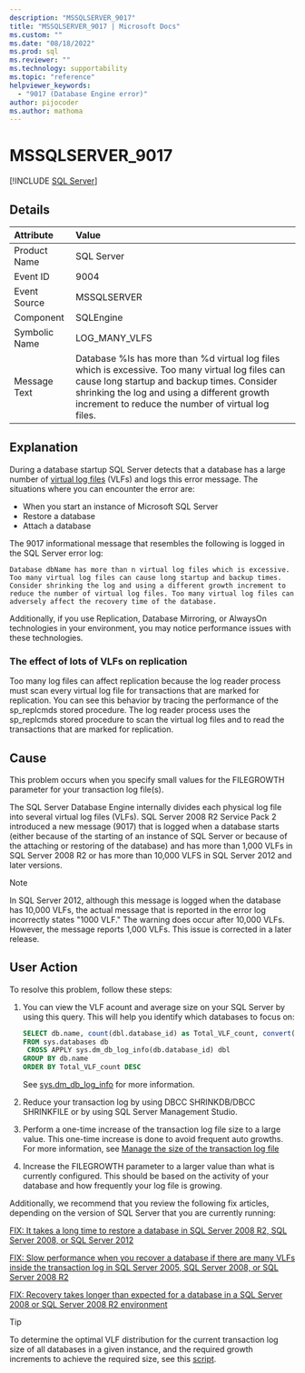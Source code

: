 ```yaml
---
description: "MSSQLSERVER_9017"
title: "MSSQLSERVER_9017 | Microsoft Docs"
ms.custom: ""
ms.date: "08/18/2022"
ms.prod: sql
ms.reviewer: ""
ms.technology: supportability
ms.topic: "reference"
helpviewer_keywords: 
  - "9017 (Database Engine error)"
author: pijocoder
ms.author: mathoma
---
```

# MSSQLSERVER_9017
 [!INCLUDE [SQL Server](../../includes/applies-to-version/sqlserver.md)]
  
## Details  
  
| Attribute | Value |  
| :-------- | :---- |  
|Product Name|SQL Server|  
|Event ID|9004|  
|Event Source|MSSQLSERVER|  
|Component|SQLEngine|  
|Symbolic Name|LOG_MANY_VLFS|  
|Message Text|Database %ls has more than %d virtual log files which is excessive. Too many virtual log files can cause long startup and backup times. Consider shrinking the log and using a different growth increment to reduce the number of virtual log files.|  
  
## Explanation  
During a database startup SQL Server detects that a database has a large number of [virtual log files](/sql/relational-databases/sql-server-transaction-log-architecture-and-management-guide#virtual-log-files-vlfs) (VLFs) and logs this error message. The situations where you can encounter the error are: 
- When you start an instance of Microsoft SQL Server 
- Restore a database 
- Attach a database

The 9017 informational message that resembles the following is logged in the SQL Server error log:


`Database dbName has more than n virtual log files which is excessive. Too many virtual log files can cause long startup and backup times. Consider shrinking the log and using a different growth increment to reduce the number of virtual log files. Too many virtual log files can adversely affect the recovery time of the database.`

Additionally, if you use Replication, Database Mirroring, or AlwaysOn technologies in your environment, you may notice performance issues with these technologies.


### The effect of lots of VLFs on replication
Too many log files can affect replication because the log reader process must scan every virtual log file for transactions that are marked for replication. You can see this behavior by tracing the performance of the sp_replcmds stored procedure. The log reader process uses the sp_replcmds stored procedure to scan the virtual log files and to read the transactions that are marked for replication. 



## Cause
This problem occurs when you specify small values for the FILEGROWTH parameter for your transaction log file(s).

The SQL Server Database Engine internally divides each physical log file into several virtual log files (VLFs). SQL Server 2008 R2 Service Pack 2 introduced a new message (9017) that is logged when a database starts (either because of the starting of an instance of SQL Server or because of the attaching or restoring of the database) and has more than 1,000 VLFs in SQL Server 2008 R2 or has more than 10,000 VLFS in SQL Server 2012 and later versions.

>[!NOTE] 
>In SQL Server 2012, although this message is logged when the database has 10,000 VLFs, the actual message that is reported in the error log incorrectly states "1000 VLF." The warning does occur after 10,000 VLFs. However, the message reports 1,000 VLFs. This issue is corrected in a later release.




## User Action  
To resolve this problem, follow these steps:

1. You can view the VLF acount and average size on your SQL Server by using this query. This will help you identify which databases to focus on:

   ```sql
   SELECT db.name, count(dbl.database_id) as Total_VLF_count, convert(decimal (10,2), avg(dbl.vlf_size_mb)) as Avg_VLF_Size_MB
   FROM sys.databases db
    CROSS APPLY sys.dm_db_log_info(db.database_id) dbl
   GROUP BY db.name
   ORDER BY Total_VLF_count DESC
   ```

   See [sys.dm_db_log_info](/sql/relational-databases/system-dynamic-management-views/sys-dm-db-log-info-transact-sql) for more information.


1. Reduce your transaction log by using DBCC SHRINKDB/DBCC SHRINKFILE or by using SQL Server Management Studio.

1. Perform a one-time increase of the transaction log file size to a large value. This one-time increase is done to avoid frequent auto growths. For more information, see [Manage the size of the transaction log file](/sql/relational-databases/logs/manage-the-size-of-the-transaction-log-file#AddOrEnlarge) 

1. Increase the FILEGROWTH parameter to a larger value than what is currently configured. This should be based on the activity of your database and how frequently your log file is growing.




Additionally, we recommend that you review the following fix articles, depending on the version of SQL Server that you are currently running:


[FIX: It takes a long time to restore a database in SQL Server 2008 R2, SQL Server 2008, or SQL Server 2012](https://support.microsoft.com/topic/kb2653893-fix-it-takes-a-long-time-to-restore-a-database-in-sql-server-2008-r2-or-in-sql-server-2008-or-in-sql-2012-e7b381d3-c169-d385-75c4-f43df87029d6)

[FIX: Slow performance when you recover a database if there are many VLFs inside the transaction log in SQL Server 2005, SQL Server 2008, or SQL Server 2008 R2](https://support.microsoft.com/topic/kb2455009-fix-slow-performance-when-you-recover-a-database-if-there-are-many-vlfs-inside-the-transaction-log-in-sql-server-2005-in-sql-server-2008-or-in-sql-server-2008-r2-b6b6261a-4bfa-d4c6-868a-66696531d325)

[FIX: Recovery takes longer than expected for a database in a SQL Server 2008 or SQL Server 2008 R2 environment](https://support.microsoft.com/topic/kb2524743-fix-recovery-takes-longer-than-expected-for-a-database-in-a-sql-server-2008-or-in-a-sql-server-2008-r2-environment-24be1262-2642-7e09-353d-f97cd632445a)


> [!TIP]
> To determine the optimal VLF distribution for the current transaction log size of all databases in a given instance, and the required growth increments to achieve the required size, see this [script](https://github.com/Microsoft/tigertoolbox/tree/master/Fixing-VLFs).



